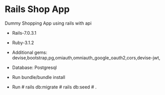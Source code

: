 # Rails Shop App

Dummy Shopping App using rails with api

* Rails-7.0.3.1

* Ruby-3.1.2

* Additional gems: devise,bootstrap,pg,omiauth,omniauth_google_oauth2,cors,devise-jwt,

* Database: Postgresql 

* Run  bundle/bundle install 

* Run # rails db:migrate # rails db:seed # .

